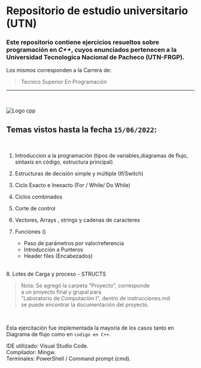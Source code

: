 <br>

# **Repositorio de estudio universitario (UTN)**<br>

### Este repositorio contiene ejercicios resueltos sobre programación en  *C++*, cuyos enunciados pertenecen a la Universidad Tecnologica Nacional de Pacheco (UTN-FRGP).
Los mismos corresponden a la Carrera de: 
> Tecnico Superior En Programación

_______________________________________________________  
<br>

![Logo cpp](https://monsalma.net/wp-content/uploads/2022/01/cpp_programming_language.png "Logo cpp")


## Temas vistos hasta la fecha `15/06/2022`:

<br>

1.  Introduccion a la programación (tipos de variables,diagramas de flujo, sintaxis en código, estructura principal)

2. Estructuras de decisión simple y múltiple (If/Switch)

3. Ciclo Exacto e Inexacto (For / While/ Do While)

4. Ciclos combinados

5. Corte de control

6. Vectores, Arrays , strings y cadenas de caracteres

7. Funciones ()
    * Paso de parámetros por valor/referencia
    * Introducción a Punteros
    * Header files (Encabezados)  
  <br>
8. Lotes de Carga y proceso - STRUCTS  
  
<br>  

> Nota: Se agregó la carpeta "Proyecto", corresponde  
> a un proyecto final y grupal para  
> "Laboratorio de Computación I", dentro de instrucciones.md  
> se puede encontrar la documentación del proyecto.
  
<br>

Ésta ejercitación fue implementada la mayoría de los casos tanto en Diagrama de flujo como en `codigo en C++`.  

IDE utilizado: Visual Studio Code.  
Compilador: Mingw.  
Terminales: PowerShell / Command prompt (cmd).  
